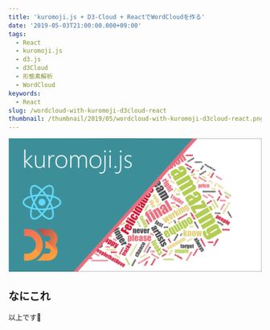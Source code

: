 ```yaml
---
title: 'kuromoji.js + D3-Cloud + ReactでWordCloudを作る'
date: '2019-05-03T21:00:00.000+09:00'
tags:
  - React
  - kuromoji.js
  - d3.js
  - d3Cloud
  - 形態素解析
  - WordCloud
keywords:
  - React
slug: /wordcloud-with-kuromoji-d3cloud-react
thumbnail: /thumbnail/2019/05/wordcloud-with-kuromoji-d3cloud-react.png
---
```


![](/thumbnail/2019/05/wordcloud-with-kuromoji-d3cloud-react.png)

## なにこれ
以上です🍅